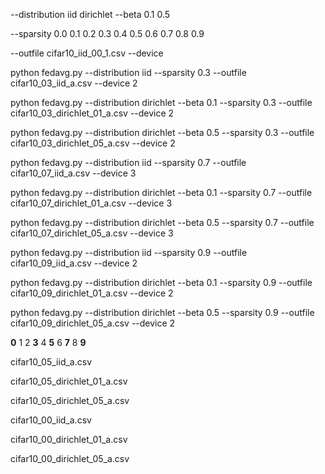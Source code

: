 --distribution iid dirichlet
--beta 0.1 0.5

--sparsity 0.0 0.1 0.2 0.3 0.4 0.5 0.6 0.7 0.8 0.9

--outfile cifar10_iid_00_1.csv
--device





python fedavg.py --distribution iid --sparsity 0.3 --outfile cifar10_03_iid_a.csv --device 2

python fedavg.py --distribution dirichlet --beta 0.1 --sparsity 0.3 --outfile cifar10_03_dirichlet_01_a.csv --device 2

python fedavg.py --distribution dirichlet --beta 0.5 --sparsity 0.3 --outfile cifar10_03_dirichlet_05_a.csv --device 2



python fedavg.py --distribution iid --sparsity 0.7 --outfile cifar10_07_iid_a.csv --device 3

python fedavg.py --distribution dirichlet --beta 0.1 --sparsity 0.7 --outfile cifar10_07_dirichlet_01_a.csv --device 3

python fedavg.py --distribution dirichlet --beta 0.5 --sparsity 0.7 --outfile cifar10_07_dirichlet_05_a.csv --device 3



python fedavg.py --distribution iid --sparsity 0.9 --outfile cifar10_09_iid_a.csv --device 2

python fedavg.py --distribution dirichlet --beta 0.1 --sparsity 0.9 --outfile cifar10_09_dirichlet_01_a.csv --device 2

python fedavg.py --distribution dirichlet --beta 0.5 --sparsity 0.9 --outfile cifar10_09_dirichlet_05_a.csv --device 2



**0** 1 2 **3** 4 **5** 6 **7** 8 **9**

cifar10_05_iid_a.csv

cifar10_05_dirichlet_01_a.csv

cifar10_05_dirichlet_05_a.csv



cifar10_00_iid_a.csv

cifar10_00_dirichlet_01_a.csv

cifar10_00_dirichlet_05_a.csv
